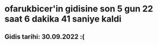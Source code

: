 # ofarukbicer'in gidisine son 5 gun 22 saat 6 dakika 41 saniye kaldi

## Gidis tarihi: 30.09.2022 :(